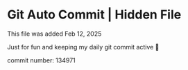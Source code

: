 # Git Auto Commit | Hidden File

This file was added Feb 12, 2025

Just for fun and keeping my daily git commit active 🤪

commit number: 134971
